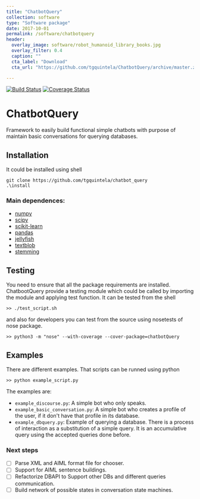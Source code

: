 ```yaml
---
title: "ChatbotQuery"
collection: software
type: "Software package"
date: 2017-10-01
permalink: /software/chatbotquery
header:
  overlay_image: software/robot_humanoid_library_books.jpg
  overlay_filter: 0.4
  caption: ""
  cta_label: "Download"
  cta_url: "https://github.com/tgquintela/ChatbotQuery/archive/master.zip"

---
```



[![Build Status](https://travis-ci.org/tgquintela/chatbot_query.svg?branch=master)](https://travis-ci.org/tgquintela/chatbot_query)
[![Coverage Status](https://coveralls.io/repos/github/tgquintela/chatbot_query/badge.svg?branch=master)](https://coveralls.io/github/tgquintela/chatbot_query?branch=master)

# ChatbotQuery

Framework to easily build functional simple chatbots with purpose of maintain basic conversations for querying databases.


## Installation

It could be installed using shell

```shell
git clone https://github.com/tgquintela/chatbot_query
.\install
```

### Main dependences:
* [numpy](http://www.numpy.org/)
* [scipy](https://www.scipy.org/)
* [scikit-learn](http://scikit-learn.org/stable/)
* [pandas](http://pandas.pydata.org/)
* [jellyfish](https://github.com/jamesturk/jellyfish)
* [textblob](https://textblob.readthedocs.io/en/dev/)
* [stemming](https://pypi.python.org/pypi/stemming/1.0)

## Testing

You need to ensure that all the package requirements are installed. ChatbootQuery provide a testing module which could be called by importing the module and applying test function.
It can be tested from the shell

```shell
>> ./test_script.sh
```
and also for developers you can test from the source using nosetests of nose package.

```shell
>> python3 -m "nose" --with-coverage --cover-package=chatbotQuery
```

## Examples
There are different examples. That scripts can be runned using python

```shell
>> python example_script.py
```

The examples are:
* `example_discourse.py`: A simple bot who only speaks.
* `example_basic_conversation.py`: A simple bot who creates a profile of the user, if it don't have that profile in its database.
* `example_dbquery.py`: Example of querying a database. There is a process of interaction as a substitution of a simple query. It is an accumulative query using the accepted queries done before.


### Next steps
- [ ] Parse XML and AIML format file for chooser.
- [ ] Support for AIML sentence buildings.
- [ ] Refactorize DBAPI to Support other DBs and different queries communication.
- [ ] Build network of possible states in conversation state machines.
